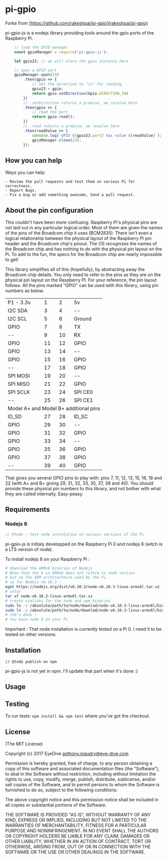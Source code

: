 pi-gpio
=======

Forke from [https://github.com/rakeshpai/pi-gpio](rakeshpai/pi-gpio)


pi-gpio-js is a nodejs library providing tools
around the gpio ports of the Raspberry Pi.

```javascript
    // load the GPIO manager
    const gpioManager = require('pi-gpio-js');

    let gpio23; // we will store the gpio instance here

    // open a GPIO port
    gpioManager.open(23)
        .then(gpio => {
            // Set the direction to "in" for reading
            gpio23 = gpio;
            return gpio.setDirection(Gpio.DIRECTION_IN)
        })
        // .setDirection returns a promise, we resolve here
        .then(gpio => {
            // read the port
            return gpio.read();
        })
        // .read returns a promise, we resolve here
        .then(readValue => {
            console.log(`GPIO ${gpio23.port} has value ${readValue}`);
            gpioManager.close(23);
        });

```

## How you can help

Ways you can help:

    - Review the pull requests and test them on various Pi for correctness.
    - Report Bugs.
    - Fix a bug or add something awesome, Send a pull request.

## About the pin configuration

This couldn't have been more confusing. Raspberry Pi's
physical pins are not laid out in any particular logical
order. Most of them are given the names of the pins of
the Broadcom chip it uses (BCM2835). There isn't even a
logical relationship between the physical layout of the
Raspberry Pi pin header and the Broadcom chip's pinout.
The OS recognizes the names of the Broadcom chip and has
nothing to do with the physical pin layout on the Pi.
To add to the fun, the specs for the Broadcom chip are
nearly impossible to get!

This library simplifies all of this (hopefully), by
abstracting away the Broadcom chip details. You only need
to refer to the pins as they are on the physical pin
layout on the Raspberry PI. For your reference, the pin
layout follows. All the pins marked "GPIO" can be used
with this library, using pin numbers as below.

<table>
	<tr>
		<td>
			P1 - 3.3v
		</td>
		<td>
			1
		</td>
		<td>
			2
		</td>
		<td>
			5v
		</td>
	</tr>
	<tr>
		<td>
			I2C SDA
		</td>
		<td>
			3
		</td>
		<td >
			4
		</td>
		<td>
			--
		</td>
	</tr>
	<tr>
		<td>
			I2C SCL
		</td>
		<td>
			5
		</td>
		<td>
			6
		</td>
		<td>
			Ground
		</td>
	</tr>
	<tr>
		<td>
			GPIO
		</td>
		<td>
			7
		</td>
		<td>
			8
		</td>
		<td>
			TX
		</td>
	</tr>
	<tr>
		<td>
			--
		</td>
		<td>
			9
		</td>
		<td>
			10
		</td>
		<td>
			RX
		</td>
	</tr>
	<tr>
		<td>
			GPIO
		</td>
		<td>
			11
		</td>
		<td>
			12
		</td>
		<td>
			GPIO
		</td>
	</tr>
	<tr>
		<td>
			GPIO
		</td>
		<td>
			13
		</td>
		<td>
			14
		</td>
		<td>
			--
		</td>
	</tr>
	<tr>
		<td>
			GPIO
		</td>
		<td>
			15
		</td>
		<td>
			16
		</td>
		<td>
			GPIO
		</td>
	</tr>
	<tr>
		<td>
			--
		</td>
		<td>
			17
		</td>
		<td>
			18
		</td>
		<td>
			GPIO
		</td>
	</tr>
	<tr>
		<td>
			SPI MOSI
		</td>
		<td>
			19
		</td>
		<td>
			20
		</td>
		<td>
			--
		</td>
	</tr>
	<tr>
		<td>
			SPI MISO
		</td>
		<td>
			21
		</td>
		<td>
			22
		</td>
		<td>
			GPIO
		</td>
	</tr>
	<tr>
		<td>
			SPI SCLK
		</td>
		<td>
			23
		</td>
		<td>
			24
		</td>
		<td>
			SPI CE0
		</td>
	</tr>
	<tr>
		<td>
			--
		</td>
		<td>
			25
		</td>
		<td>
			26
		</td>
		<td>
			SPI CE1
		</td>
	</tr>
	<tr>
		<td colspan="4">Model A+ and Model B+ additional pins</td>
	</tr>
	<tr>
		<td>
			ID_SD
		</td>
		<td>
			27
		</td>
		<td>
			28
		</td>
		<td>
			ID_SC
		</td>
	</tr>
	<tr>
		<td>
			GPIO
		</td>
		<td>
			29
		</td>
		<td>
			30
		</td>
		<td>
			--
		</td>
	</tr>
	<tr>
		<td>
			GPIO
		</td>
		<td>
			31
		</td>
		<td>
			32
		</td>
		<td>
			GPIO
		</td>
	</tr>
	<tr>
		<td>
			GPIO
		</td>
		<td>
			33
		</td>
		<td>
			34
		</td>
		<td>
			--
		</td>
	</tr>
	<tr>
		<td>
			GPIO
		</td>
		<td>
			35
		</td>
		<td>
			36
		</td>
		<td>
			GPIO
		</td>
	</tr>
	<tr>
		<td>
			GPIO
		</td>
		<td>
			37
		</td>
		<td>
			38
		</td>
		<td>
			GPIO
		</td>
	</tr>
	<tr>
		<td>
			--
		</td>
		<td>
			39
		</td>
		<td>
			40
		</td>
		<td>
			GPIO
		</td>
	</tr>
</table>

That gives you several GPIO pins to play with: pins 7, 11, 12, 13, 15, 16, 18 and 22 (with A+ and B+ giving 29, 31, 32, 33, 35, 37, 38 and 40). You should provide these physical pin numbers to this library, and not bother with what they are called internally. Easy-peasy.

## Requirements

### Nodejs 6
```javascript
// @todo : test node instalation on various versions of the Pi
```

pi-gpio-js is initialy developped on the Raspberry Pi 0
and nodejs 6 (witch is a LTS version of node).

To install nodejs 6 on your Raspberry Pi :

```bash
# download the ARMv6 binaries of Nodejs
# Note that the 6 in ARMv6 does not refere to node version
# but to the ARM architechture used by the Pi.
# ie for Nodejs v6.10.3 :
wget https://nodejs.org/dist/v6.10.3/node-v6.10.3-linux-armv6l.tar.xz
# untar
tar xf node-v6.10.3-linux-armv6l.tar.xz
# create simlinks for the node and npm binaries
sudo ln -s /absolute/path/to/node/downlad/node-v6.10.3-linux-armv6l/bin/node /usr/bin/
sudo ln -s /absolute/path/to/node/downlad/node-v6.10.3-linux-armv6l/bin/npm /usr/bin/
# Job's done !
# You have node 6 on your Pi
```

Important : That node installation is currently tested on
 a Pi 0. I need it to be tested on other versions.
 
## Installation

```
// @todo publish on npm
```

pi-gpio-js is not yet in npm. I'll update that part when it's done :)

## Usage



## Testing

To run tests: ``npm install && npm test`` where you've got the checkout.

## License

(The MIT License)

Copyright (c) 2017 EyeDive <anthony.maudry@eye-dive.com>

Permission is hereby granted, free of charge, to any person obtaining a copy of this software and associated documentation files (the "Software"), to deal in the Software without restriction, including without limitation the rights to use, copy, modify, merge, publish, distribute, sublicense, and/or sell copies of the Software, and to permit persons to whom the Software is furnished to do so, subject to the following conditions:

The above copyright notice and this permission notice shall be included in all copies or substantial portions of the Software.

THE SOFTWARE IS PROVIDED "AS IS", WITHOUT WARRANTY OF ANY KIND, EXPRESS OR IMPLIED, INCLUDING BUT NOT LIMITED TO THE WARRANTIES OF MERCHANTABILITY, FITNESS FOR A PARTICULAR PURPOSE AND NONINFRINGEMENT. IN NO EVENT SHALL THE AUTHORS OR COPYRIGHT HOLDERS BE LIABLE FOR ANY CLAIM, DAMAGES OR OTHER LIABILITY, WHETHER IN AN ACTION OF CONTRACT, TORT OR OTHERWISE, ARISING FROM, OUT OF OR IN CONNECTION WITH THE SOFTWARE OR THE USE OR OTHER DEALINGS IN THE SOFTWARE.
